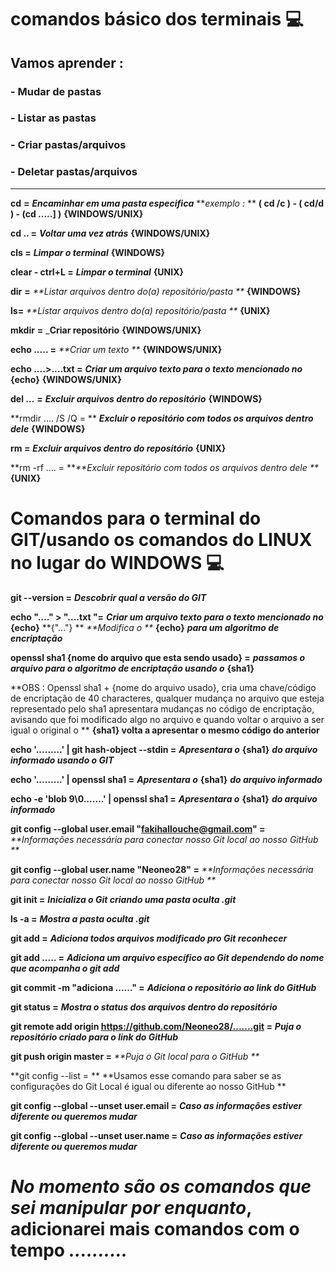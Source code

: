 # comandos básico dos terminais :computer:

##	Vamos aprender :

### - Mudar de pastas

### - Listar as pastas 

### - Criar pastas/arquivos

### - Deletar pastas/arquivos

-----

**cd** **=** _**Encaminhar em uma pasta especifica**_   **_exemplo :_ ** **( cd /c ) - ( cd/d ) - (cd .....] )**  **{WINDOWS/UNIX}**  

**cd .. =** _**Voltar uma vez atrás**_  **{WINDOWS/UNIX}** 

**cls =** _**Limpar o terminal**_ **{WINDOWS}**

**clear - ctrl+L =** _**Limpar o terminal**_ **{UNIX}** 

**dir** **=** _**Listar arquivos dentro do(a) repositório/pasta **_ **{WINDOWS}** 

**ls=**  _**Listar arquivos dentro do(a) repositório/pasta **_ **{UNIX}**

**mkdir** **=** _**Criar repositório** **{WINDOWS/UNIX}**

**echo ..... =** _**Criar um texto **_ **{WINDOWS/UNIX}**

**echo ....>....txt =** _**Criar um arquivo texto para o texto mencionado no**_ **{echo}**  **{WINDOWS/UNIX}**

**del ...**  **=** _**Excluir arquivos dentro do repositório**_ **{WINDOWS}**

**rmdir .... /S /Q = ** _**Excluir o repositório com todos os arquivos dentro dele**_ **{WINDOWS}**

**rm =** _**Excluir arquivos dentro do repositório**_ **{UNIX}** 

**rm -rf .... = **_**Excluir repositório com todos os arquivos dentro dele **_ **{UNIX}**  

# Comandos para o terminal do GIT/usando os comandos do LINUX no lugar do WINDOWS :computer: ​   

**git --version =** _**Descobrir qual a versão do GIT**_  

**echo  "...." > "....txt "=** _**Criar um arquivo texto para o texto mencionado no**_ **{echo}** **{"..."} ** _**Modifica o **_ **{echo}** _**para um algoritmo de encriptação**_  

**openssl sha1 {nome do arquivo que esta sendo usado} =** _**passamos o arquivo para o algoritmo de encriptação usando o**_ **{sha1}**  

**OBS : Openssl sha1 + {nome do arquivo usado}, cria uma chave/código de encriptação de 40 characteres, qualquer mudança no arquivo que esteja representado pelo sha1 apresentara mudanças no código de encriptação, avisando que foi modificado algo no arquivo e quando voltar o arquivo a ser igual o original o ** **{sha1} volta a apresentar o mesmo código do anterior**  

**echo '.........' | git hash-object --stdin =**  _**Apresentara o**_ **{sha1}** _**do arquivo informado usando o GIT**_

**echo '.........' | openssl sha1 =** _**Apresentara o**_ **{sha1}** _**do arquivo informado**_   

 **echo -e 'blob 9\0.......' | openssl sha1 =**  _**Apresentara o**_ **{sha1}** _**do arquivo informado**_ 

**git config --global user.email "fakihallouche@gmail.com" =** _**Informações necessária para conectar nosso Git local ao nosso GitHub **_ 

**git config --global user.name "Neoneo28" =** _**Informações necessária para conectar nosso Git local ao nosso GitHub **_    

**git init =** _**Inicializa o Git criando uma pasta oculta .git**_      

**ls -a =** _**Mostra  a pasta oculta .git**_    

**git add  =** _**Adiciona todos arquivos modificado pro Git reconhecer**_

**git add ..... =** **_Adiciona um arquivo específico ao Git dependendo do nome que acompanha o git add_**  

**git commit -m "adiciona ......" =** _**Adiciona o repositório ao link do GitHub**_

**git status =** _**Mostra o status dos arquivos dentro do repositório**_ 

**git remote add origin https://github.com/Neoneo28/.......git =** _**Puja o repositório criado para o link do GitHub**_  

**git push origin master =** _**Puja o Git local para o GitHub **_

**git config --list = ** **Usamos esse comando para saber se as configurações do Git Local é igual ou diferente ao nosso GitHub **

**git config --global --unset user.email =** _**Caso as informações estiver diferente ou queremos mudar**_

**git config --global --unset user.name =** _**Caso as informações estiver diferente ou queremos mudar**_

 

# _No momento são os comandos que sei manipular por enquanto_, adicionarei mais comandos com o tempo _.........._


